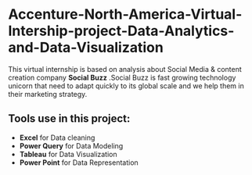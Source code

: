 # Accenture-North-America-Virtual-Intership-project-Data-Analytics-and-Data-Visualization
This virtual internship is based on analysis about Social Media & content creation company **Social Buzz** .Social Buzz is fast growing technology unicorn that need to adapt quickly to its global scale and we help them in their marketing strategy.

## Tools use in this project:
* **Excel** for Data cleaning
* **Power Query** for Data Modeling
* **Tableau** for Data Visualization
* **Power Point** for Data Representation



